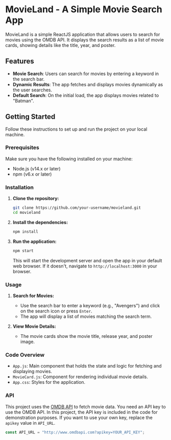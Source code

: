 # MovieLand - A Simple Movie Search App

MovieLand is a simple ReactJS application that allows users to search for movies using the OMDB API. It displays the search results as a list of movie cards, showing details like the title, year, and poster.

## Features

- **Movie Search**: Users can search for movies by entering a keyword in the search bar.
- **Dynamic Results**: The app fetches and displays movies dynamically as the user searches.
- **Default Search**: On the initial load, the app displays movies related to "Batman".

## Getting Started

Follow these instructions to set up and run the project on your local machine.

### Prerequisites

Make sure you have the following installed on your machine:

- Node.js (v14.x or later)
- npm (v6.x or later)

### Installation

1. **Clone the repository:**
    ```sh
    git clone https://github.com/your-username/movieland.git
    cd movieland
    ```

2. **Install the dependencies:**
    ```sh
    npm install
    ```

3. **Run the application:**
    ```sh
    npm start
    ```

    This will start the development server and open the app in your default web browser. If it doesn't, navigate to `http://localhost:3000` in your browser.

### Usage

1. **Search for Movies:**
   - Use the search bar to enter a keyword (e.g., "Avengers") and click on the search icon or press `Enter`.
   - The app will display a list of movies matching the search term.

2. **View Movie Details:**
   - The movie cards show the movie title, release year, and poster image.

### Code Overview

- `App.js`: Main component that holds the state and logic for fetching and displaying movies.
- `MovieCard.js`: Component for rendering individual movie details.
- `App.css`: Styles for the application.

### API

This project uses the [OMDB API](http://www.omdbapi.com/) to fetch movie data. You need an API key to use the OMDB API. In this project, the API key is included in the code for demonstration purposes. If you want to use your own key, replace the `apikey` value in `API_URL`.

```js
const API_URL = "http://www.omdbapi.com?apikey=YOUR_API_KEY";
